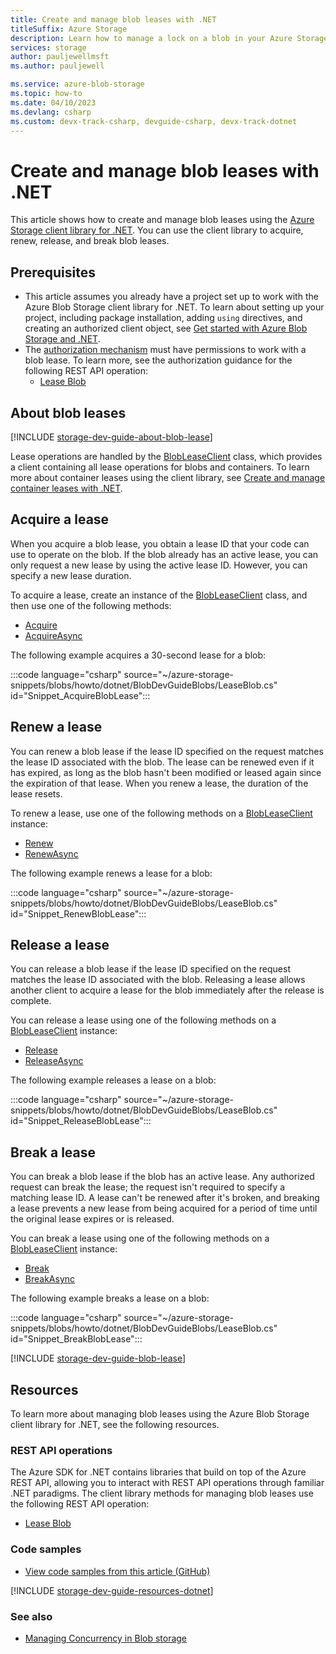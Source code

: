 ```yaml
---
title: Create and manage blob leases with .NET
titleSuffix: Azure Storage
description: Learn how to manage a lock on a blob in your Azure Storage account using the .NET client library.
services: storage
author: pauljewellmsft
ms.author: pauljewell

ms.service: azure-blob-storage
ms.topic: how-to
ms.date: 04/10/2023
ms.devlang: csharp
ms.custom: devx-track-csharp, devguide-csharp, devx-track-dotnet
---
```


# Create and manage blob leases with .NET

This article shows how to create and manage blob leases using the [Azure Storage client library for .NET](/dotnet/api/overview/azure/storage). You can use the client library to acquire, renew, release, and break blob leases.

## Prerequisites

- This article assumes you already have a project set up to work with the Azure Blob Storage client library for .NET. To learn about setting up your project, including package installation, adding `using` directives, and creating an authorized client object, see [Get started with Azure Blob Storage and .NET](storage-blob-dotnet-get-started.md).
- The [authorization mechanism](../common/authorize-data-access.md) must have permissions to work with a blob lease. To learn more, see the authorization guidance for the following REST API operation:
    - [Lease Blob](/rest/api/storageservices/lease-blob#authorization)

## About blob leases

[!INCLUDE [storage-dev-guide-about-blob-lease](../../../includes/storage-dev-guides/storage-dev-guide-about-blob-lease.md)]

Lease operations are handled by the [BlobLeaseClient](/dotnet/api/azure.storage.blobs.specialized.blobleaseclient) class, which provides a client containing all lease operations for blobs and containers. To learn more about container leases using the client library, see [Create and manage container leases with .NET](storage-blob-container-lease.md).

## Acquire a lease

When you acquire a blob lease, you obtain a lease ID that your code can use to operate on the blob. If the blob already has an active lease, you can only request a new lease by using the active lease ID. However, you can specify a new lease duration. 

To acquire a lease, create an instance of the [BlobLeaseClient](/dotnet/api/azure.storage.blobs.specialized.blobleaseclient) class, and then use one of the following methods:

- [Acquire](/dotnet/api/azure.storage.blobs.specialized.blobleaseclient.acquire)
- [AcquireAsync](/dotnet/api/azure.storage.blobs.specialized.blobleaseclient.acquireasync)

The following example acquires a 30-second lease for a blob:

:::code language="csharp" source="~/azure-storage-snippets/blobs/howto/dotnet/BlobDevGuideBlobs/LeaseBlob.cs" id="Snippet_AcquireBlobLease":::

## Renew a lease

You can renew a blob lease if the lease ID specified on the request matches the lease ID associated with the blob. The lease can be renewed even if it has expired, as long as the blob hasn't been modified or leased again since the expiration of that lease. When you renew a lease, the duration of the lease resets.

To renew a lease, use one of the following methods on a [BlobLeaseClient](/dotnet/api/azure.storage.blobs.specialized.blobleaseclient) instance:

- [Renew](/dotnet/api/azure.storage.blobs.specialized.blobleaseclient.renew)
- [RenewAsync](/dotnet/api/azure.storage.blobs.specialized.blobleaseclient.renewasync)

The following example renews a lease for a blob:

:::code language="csharp" source="~/azure-storage-snippets/blobs/howto/dotnet/BlobDevGuideBlobs/LeaseBlob.cs" id="Snippet_RenewBlobLease":::

## Release a lease

You can release a blob lease if the lease ID specified on the request matches the lease ID associated with the blob. Releasing a lease allows another client to acquire a lease for the blob immediately after the release is complete.

You can release a lease using one of the following methods on a [BlobLeaseClient](/dotnet/api/azure.storage.blobs.specialized.blobleaseclient) instance:

- [Release](/dotnet/api/azure.storage.blobs.specialized.blobleaseclient.release)
- [ReleaseAsync](/dotnet/api/azure.storage.blobs.specialized.blobleaseclient.releaseasync)

The following example releases a lease on a blob:

:::code language="csharp" source="~/azure-storage-snippets/blobs/howto/dotnet/BlobDevGuideBlobs/LeaseBlob.cs" id="Snippet_ReleaseBlobLease":::

## Break a lease

You can break a blob lease if the blob has an active lease. Any authorized request can break the lease; the request isn't required to specify a matching lease ID. A lease can't be renewed after it's broken, and breaking a lease prevents a new lease from being acquired for a period of time until the original lease expires or is released.

You can break a lease using one of the following methods on a [BlobLeaseClient](/dotnet/api/azure.storage.blobs.specialized.blobleaseclient) instance:

- [Break](/dotnet/api/azure.storage.blobs.specialized.blobleaseclient.break)
- [BreakAsync](/dotnet/api/azure.storage.blobs.specialized.blobleaseclient.breakasync)

The following example breaks a lease on a blob:

:::code language="csharp" source="~/azure-storage-snippets/blobs/howto/dotnet/BlobDevGuideBlobs/LeaseBlob.cs" id="Snippet_BreakBlobLease":::

[!INCLUDE [storage-dev-guide-blob-lease](../../../includes/storage-dev-guides/storage-dev-guide-blob-lease.md)]

## Resources

To learn more about managing blob leases using the Azure Blob Storage client library for .NET, see the following resources.

### REST API operations

The Azure SDK for .NET contains libraries that build on top of the Azure REST API, allowing you to interact with REST API operations through familiar .NET paradigms. The client library methods for managing blob leases use the following REST API operation:

- [Lease Blob](/rest/api/storageservices/lease-blob)

### Code samples

- [View code samples from this article (GitHub)](https://github.com/Azure-Samples/AzureStorageSnippets/blob/master/blobs/howto/dotnet/BlobDevGuideBlobs/LeaseBlob.cs)

[!INCLUDE [storage-dev-guide-resources-dotnet](../../../includes/storage-dev-guides/storage-dev-guide-resources-dotnet.md)]

### See also

- [Managing Concurrency in Blob storage](concurrency-manage.md)
